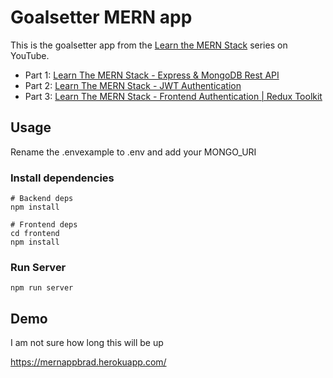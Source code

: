# Goalsetter MERN app

This is the goalsetter app from the [Learn the MERN Stack](https://www.youtube.com/watch?v=-0exw-9YJBo) series on YouTube.
* Part 1: [Learn The MERN Stack - Express & MongoDB Rest API](https://www.youtube.com/watch?v=-0exw-9YJBo)
* Part 2: [Learn The MERN Stack - JWT Authentication](https://www.youtube.com/watch?v=enopDSs3DRw)
* Part 3: [Learn The MERN Stack - Frontend Authentication | Redux Toolkit](https://www.youtube.com/watch?v=mvfsC66xqj0)

## Usage

Rename the .envexample to .env and add your MONGO_URI

### Install dependencies

```
# Backend deps
npm install

# Frontend deps
cd frontend
npm install
```

### Run Server

```
npm run server
```

## Demo

I am not sure how long this will be up

https://mernappbrad.herokuapp.com/
